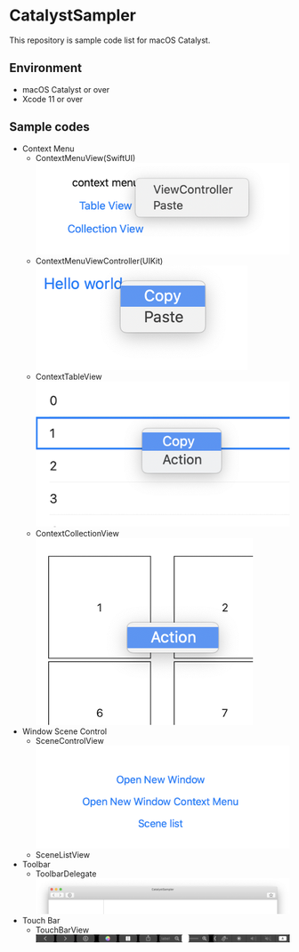 #  CatalystSampler

This repository is sample code list for macOS Catalyst.

## Environment

- macOS Catalyst or over
- Xcode 11 or over

## Sample codes

- Context Menu
    - ContextMenuView(SwiftUI)
      ![context_menu_swiftui](images/context_menu_swiftui.png)
    - ContextMenuViewController(UIKit)
      ![context_menu_viewcontroller](images/context_menu_viewcontroller.png)
    - ContextTableView
      ![context_menu_tableview](images/context_menu_tableview.png)
    - ContextCollectionView
      ![context_menu_collectionview](images/context_menu_collectionview.png)
- Window Scene Control
    - SceneControlView
      ![window_scene_control](images/window_scene_control.png)
    - SceneListView
- Toolbar
    - ToolbarDelegate
      ![toolbar](images/toolbar.png)
- Touch Bar
    - TouchBarView
      ![touch_bar](images/touch_bar.png)
